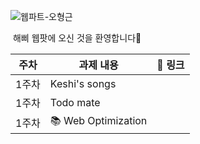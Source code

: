 ![웹파트-오형근](https://user-images.githubusercontent.com/79238676/227774852-42882d62-bc9b-4eb1-a060-6d3033989a36.png)

 해삐 웹팟에 오신 것을 환영합니다🌼
 
 <div align="center">
 
 | 주차  | 과제 내용             | 🔗 링크 |
| ----- | --------------------- | ------- |
| 1주차 | Keshi's songs ||
| 1주차 | Todo mate ||
| 1주차 |  📚 Web Optimization    | |

</div>
